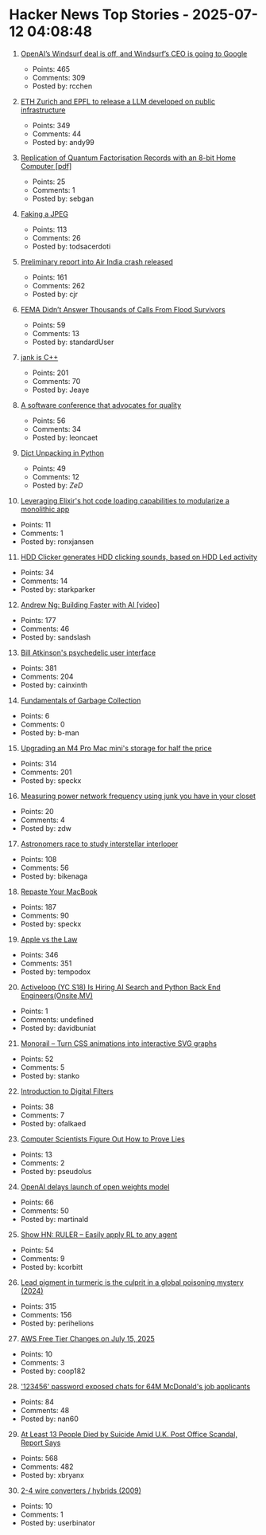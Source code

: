# Hacker News Top Stories - 2025-07-12 04:08:48

1. [OpenAI’s Windsurf deal is off, and Windsurf’s CEO is going to Google](https://www.theverge.com/openai/705999/google-windsurf-ceo-openai)
   - Points: 465
   - Comments: 309
   - Posted by: rcchen

2. [ETH Zurich and EPFL to release a LLM developed on public infrastructure](https://ethz.ch/en/news-and-events/eth-news/news/2025/07/a-language-model-built-for-the-public-good.html)
   - Points: 349
   - Comments: 44
   - Posted by: andy99

3. [Replication of Quantum Factorisation Records with an 8-bit Home Computer [pdf]](https://eprint.iacr.org/2025/1237.pdf)
   - Points: 25
   - Comments: 1
   - Posted by: sebgan

4. [Faking a JPEG](https://www.ty-penguin.org.uk/~auj/blog/2025/03/25/fake-jpeg/)
   - Points: 113
   - Comments: 26
   - Posted by: todsacerdoti

5. [Preliminary report into Air India crash released](https://www.bbc.co.uk/news/live/cx20p2x9093t)
   - Points: 161
   - Comments: 262
   - Posted by: cjr

6. [FEMA Didn’t Answer Thousands of Calls From Flood Survivors](https://www.nytimes.com/2025/07/11/climate/fema-missed-calls-texas-floods.html)
   - Points: 59
   - Comments: 13
   - Posted by: standardUser

7. [jank is C++](https://jank-lang.org/blog/2025-07-11-jank-is-cpp/)
   - Points: 201
   - Comments: 70
   - Posted by: Jeaye

8. [A software conference that advocates for quality](https://bettersoftwareconference.com/)
   - Points: 56
   - Comments: 34
   - Posted by: leoncaet

9. [Dict Unpacking in Python](https://github.com/asottile/dict-unpacking-at-home)
   - Points: 49
   - Comments: 12
   - Posted by: _ZeD_

10. [Leveraging Elixir's hot code loading capabilities to modularize a monolithic app](https://lucassifoni.info/blog/leveraging-hot-code-loading-for-fun-and-profit/)
   - Points: 11
   - Comments: 1
   - Posted by: ronxjansen

11. [HDD Clicker generates HDD clicking sounds, based on HDD Led activity](https://www.serdashop.com/HDDClicker)
   - Points: 34
   - Comments: 14
   - Posted by: starkparker

12. [Andrew Ng: Building Faster with AI [video]](https://www.youtube.com/watch?v=RNJCfif1dPY)
   - Points: 177
   - Comments: 46
   - Posted by: sandslash

13. [Bill Atkinson's psychedelic user interface](https://patternproject.substack.com/p/from-the-mac-to-the-mystical-bill)
   - Points: 381
   - Comments: 204
   - Posted by: cainxinth

14. [Fundamentals of Garbage Collection](https://learn.microsoft.com/en-us/dotnet/standard/garbage-collection/fundamentals)
   - Points: 6
   - Comments: 0
   - Posted by: b-man

15. [Upgrading an M4 Pro Mac mini's storage for half the price](https://www.jeffgeerling.com/blog/2025/upgrading-m4-pro-mac-minis-storage-half-price)
   - Points: 314
   - Comments: 201
   - Posted by: speckx

16. [Measuring power network frequency using junk you have in your closet](https://halcy.de/blog/2025/02/09/measuring-power-network-frequency-using-junk-you-have-in-your-closet/)
   - Points: 20
   - Comments: 4
   - Posted by: zdw

17. [Astronomers race to study interstellar interloper](https://www.science.org/content/article/astronomers-race-study-interstellar-interloper)
   - Points: 108
   - Comments: 56
   - Posted by: bikenaga

18. [Repaste Your MacBook](https://christianselig.com/2025/07/repaste-macbook/)
   - Points: 187
   - Comments: 90
   - Posted by: speckx

19. [Apple vs the Law](https://formularsumo.co.uk/blog/2025/apple-vs-the-law/)
   - Points: 346
   - Comments: 351
   - Posted by: tempodox

20. [Activeloop (YC S18) Is Hiring AI Search and Python Back End Engineers(Onsite,MV)](https://careers.activeloop.ai/)
   - Points: 1
   - Comments: undefined
   - Posted by: davidbuniat

21. [Monorail – Turn CSS animations into interactive SVG graphs](https://muffinman.io/monorail/)
   - Points: 52
   - Comments: 5
   - Posted by: stanko

22. [Introduction to Digital Filters](https://ccrma.stanford.edu/~jos/filters/)
   - Points: 38
   - Comments: 7
   - Posted by: ofalkaed

23. [Computer Scientists Figure Out How to Prove Lies](https://www.quantamagazine.org/computer-scientists-figure-out-how-to-prove-lies-20250709/)
   - Points: 13
   - Comments: 2
   - Posted by: pseudolus

24. [OpenAI delays launch of open weights model](https://twitter.com/sama/status/1943837550369812814)
   - Points: 66
   - Comments: 50
   - Posted by: martinald

25. [Show HN: RULER – Easily apply RL to any agent](https://openpipe.ai/blog/ruler)
   - Points: 54
   - Comments: 9
   - Posted by: kcorbitt

26. [Lead pigment in turmeric is the culprit in a global poisoning mystery (2024)](https://www.npr.org/sections/goats-and-soda/2024/09/23/nx-s1-5011028/detectives-mystery-lead-poisoning-new-york-bangladesh)
   - Points: 315
   - Comments: 156
   - Posted by: perihelions

27. [AWS Free Tier Changes on July 15, 2025](https://freetier.co/articles/aws-free-tier-changes-july-15-2025)
   - Points: 10
   - Comments: 3
   - Posted by: coop182

28. ['123456' password exposed chats for 64M McDonald's job applicants](https://www.bleepingcomputer.com/news/security/123456-password-exposed-chats-for-64-million-mcdonalds-job-applicants/)
   - Points: 84
   - Comments: 48
   - Posted by: nan60

29. [At Least 13 People Died by Suicide Amid U.K. Post Office Scandal, Report Says](https://www.nytimes.com/2025/07/10/world/europe/uk-post-office-scandal-report.html)
   - Points: 568
   - Comments: 482
   - Posted by: xbryanx

30. [2-4 wire converters / hybrids (2009)](https://sound-au.com/appnotes/an010.htm)
   - Points: 10
   - Comments: 1
   - Posted by: userbinator

